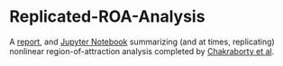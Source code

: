 # Replicated-ROA-Analysis

A [report](/Report/Carpinelli_ROA_Estimation.pdf), and [Jupyter Notebook](/Code/Carpinelli_ROA_Estimation.html) summarizing (and at times, replicating) nonlinear region-of-attraction analysis completed by [Chakraborty et al](https://www.sciencedirect.com/science/article/abs/pii/S0967066110002595).
